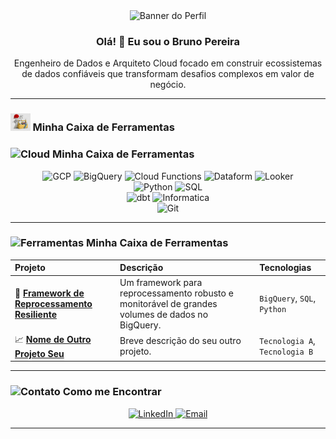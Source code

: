 <div align="center">

  <img src="https://www.atrainformatica.com.br/wp-content/uploads/2019/12/cropped-Logo_350x70_2.png" alt="Banner do Perfil"/>

  <br/>

  <h3>Olá! 👋 Eu sou o Bruno Pereira</h3>
  <p>Engenheiro de Dados e Arquiteto Cloud focado em construir ecossistemas de dados confiáveis que transformam desafios complexos em valor de negócio.</p>

</div>

---

### <img src="./assets/ferramentas.png" alt="Ferramentas" height="28"/> Minha Caixa de Ferramentas

### <img src="https://raw.githubusercontent.com/iampavangandhi/iampavangandhi/master/gifs/Cloud.gif" alt="Cloud" height="28"/> Minha Caixa de Ferramentas

<div align="center">
  
  <img src="https://img.shields.io/badge/Google_Cloud-4285F4?style=plastic&logo=google-cloud&logoColor=white" height="25" alt="GCP"/>
  <img src="https://img.shields.io/badge/BigQuery-669DF6?style=plastic&logo=google-bigquery&logoColor=white" height="25" alt="BigQuery"/>
  <img src="https://img.shields.io/badge/Cloud_Functions-4A5965?style=plastic&logo=google-cloud&logoColor=white" height="25" alt="Cloud Functions"/>
  <img src="https://img.shields.io/badge/Dataform-F8A433?style=plastic&logo=google-cloud&logoColor=white" height="25" alt="Dataform"/>
  <img src="https://img.shields.io/badge/Looker-4285F4?style=plastic&logo=looker&logoColor=white" height="25" alt="Looker"/>
  <br/>
  
  <img src="https://img.shields.io/badge/Python-3776AB?style=plastic&logo=python&logoColor=white" height="25" alt="Python"/>
  <img src="https://img.shields.io/badge/SQL-025E8C?style=plastic&logo=postgresql&logoColor=white" height="25" alt="SQL"/>
  <br/>
  
  <img src="https://img.shields.io/badge/dbt-FF694B?style=plastic&logo=dbt&logoColor=white" height="25" alt="dbt"/>
  <img src="https://img.shields.io/badge/Informatica-FF4D00?style=plastic&logo=informatica&logoColor=white" height="25" alt="Informatica"/>
  <br/>
  
  <img src="https://img.shields.io/badge/Git-F05032?style=plastic&logo=git&logoColor=white" height="25" alt="Git"/>
</div>

---

### <img src="https://raw.githubusercontent.com/iampavangandhi/iampavangandhi/master/gifs/ferramentas.png" alt="Ferramentas" height="28"/> Minha Caixa de Ferramentas

| Projeto | Descrição | Tecnologias |
| :--- | :--- | :--- |
| 📂 **[Framework de Reprocessamento Resiliente](URL_PARA_O_REPO_DO_FRAMEWORK)** | Um framework para reprocessamento robusto e monitorável de grandes volumes de dados no BigQuery. | `BigQuery`, `SQL`, `Python` |
| 📈 **[Nome de Outro Projeto Seu](URL_DO_PROJETO)** | Breve descrição do seu outro projeto. | `Tecnologia A`, `Tecnologia B` |

---

### <img src="https://i.imgur.com/b9IWIh3.png" alt="Contato" height="30"/> Como me Encontrar

<p align="center">
  <a href="URL_DO_SEU_LINKEDIN" target="_blank">
    <img src="https://img.shields.io/badge/LinkedIn-0077B5?style=for-the-badge&logo=linkedin&logoColor=white" alt="LinkedIn"/>
  </a>
  <a href="mailto:SEU_EMAIL@exemplo.com" target="_blank">
    <img src="https://img.shields.io/badge/Email-D14836?style=for-the-badge&logo=gmail&logoColor=white" alt="Email"/>
  </a>
</p>

---
